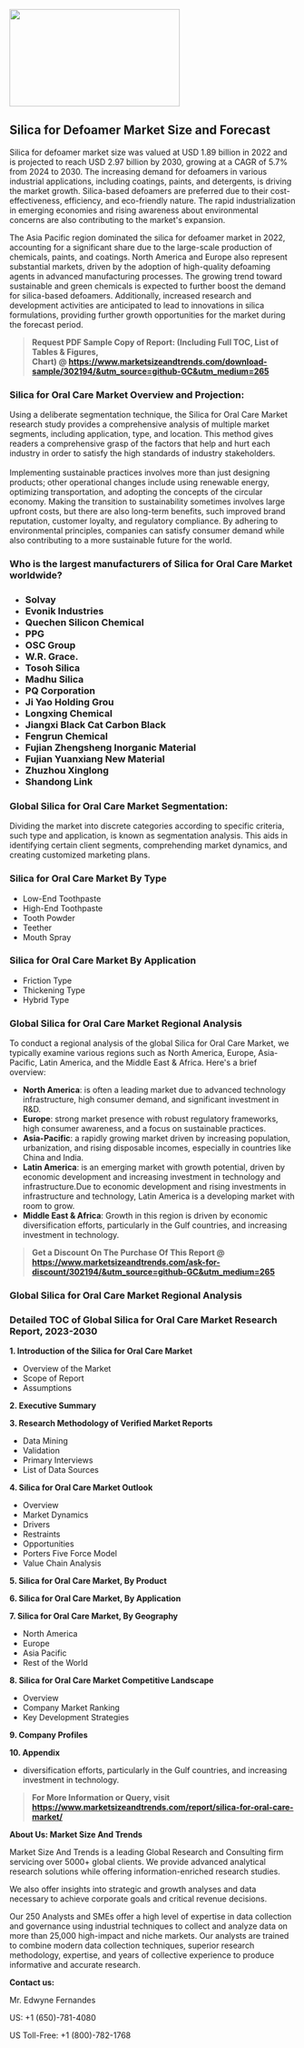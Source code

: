 <p><img class="alignnone size-medium wp-image-20088" src="https://ffe5etoiles.com/wp-content/uploads/2024/12/MST1-300x171.png" alt="" width="300" height="171" /></p><h2>Silica for Defoamer Market Size and Forecast</h2><p>Silica for defoamer market size was valued at USD 1.89 billion in 2022 and is projected to reach USD 2.97 billion by 2030, growing at a CAGR of 5.7% from 2024 to 2030. The increasing demand for defoamers in various industrial applications, including coatings, paints, and detergents, is driving the market growth. Silica-based defoamers are preferred due to their cost-effectiveness, efficiency, and eco-friendly nature. The rapid industrialization in emerging economies and rising awareness about environmental concerns are also contributing to the market's expansion.</p><p>The Asia Pacific region dominated the silica for defoamer market in 2022, accounting for a significant share due to the large-scale production of chemicals, paints, and coatings. North America and Europe also represent substantial markets, driven by the adoption of high-quality defoaming agents in advanced manufacturing processes. The growing trend toward sustainable and green chemicals is expected to further boost the demand for silica-based defoamers. Additionally, increased research and development activities are anticipated to lead to innovations in silica formulations, providing further growth opportunities for the market during the forecast period.</p></p><blockquote id="" class=""><strong>Request PDF Sample Copy of Report: (Including Full TOC, List of Tables &amp; Figures, Chart)&nbsp;@&nbsp;<strong><a href="https://www.marketsizeandtrends.com/download-sample/302194/&utm_source=github-GC&utm_medium=265" target="_blank">https://www.marketsizeandtrends.com/download-sample/302194/&utm_source=github-GC&utm_medium=265</a></strong></strong></blockquote><h3 id="" class="">Silica for Oral Care Market&nbsp;Overview and Projection:</h3><p id="" class="">Using a deliberate segmentation technique, the Silica for Oral Care Market research study provides a comprehensive analysis of multiple market segments, including application, type, and location. This method gives readers a comprehensive grasp of the factors that help and hurt each industry in order to satisfy the high standards of industry stakeholders. <br /> <br />Implementing sustainable practices involves more than just designing products; other operational changes include using renewable energy, optimizing transportation, and adopting the concepts of the circular economy. Making the transition to sustainability sometimes involves large upfront costs, but there are also long-term benefits, such improved brand reputation, customer loyalty, and regulatory compliance. By adhering to environmental principles, companies can satisfy consumer demand while also contributing to a more sustainable future for the world.</p><h3 id="" class="">Who is the largest manufacturers of&nbsp;Silica for Oral Care Market worldwide?</h3><h3 class=""><p><ul><li>Solvay </li><li> Evonik Industries </li><li> Quechen Silicon Chemical </li><li> PPG </li><li> OSC Group </li><li> W.R. Grace. </li><li> Tosoh Silica </li><li> Madhu Silica </li><li> PQ Corporation </li><li> Ji Yao Holding Grou </li><li> Longxing Chemical </li><li> Jiangxi Black Cat Carbon Black </li><li> Fengrun Chemical </li><li> Fujian Zhengsheng Inorganic Material </li><li> Fujian Yuanxiang New Material </li><li> Zhuzhou Xinglong </li><li> Shandong Link</li></ul></p></h3><h3 id="" class="">Global&nbsp;Silica for Oral Care Market Segmentation:</h3><p id="" class="">Dividing the market into discrete categories according to specific criteria, such type and application, is known as segmentation analysis. This aids in identifying certain client segments, comprehending market dynamics, and creating customized marketing plans.</p><h3 id="" class="">Silica for Oral Care Market&nbsp;By Type</h3><p><p><ul><li>Low-End Toothpaste</li><li> High-End Toothpaste</li><li> Tooth Powder</li><li> Teether</li><li> Mouth Spray</p></li></ul></p></p><h3 id="" class="">Silica for Oral Care Market&nbsp;By Application</h3><p class=""><p><ul><li>Friction Type</li><li> Thickening Type</li><li> Hybrid Type</li></ul></p></p><h3 id="" class="">Global Silica for Oral Care Market Regional Analysis</h3><p id="" class="">To conduct a regional analysis of the global Silica for Oral Care Market, we typically examine various regions such as North America, Europe, Asia-Pacific, Latin America, and the Middle East &amp; Africa. Here's a brief overview:</p><ul><li><strong>North America</strong>: is often a leading market due to advanced technology infrastructure, high consumer demand, and significant investment in R&amp;D.</li><li><strong>Europe</strong>: strong market presence with robust regulatory frameworks, high consumer awareness, and a focus on sustainable practices.</li><li><strong>Asia-Pacific</strong>: a rapidly growing market driven by increasing population, urbanization, and rising disposable incomes, especially in countries like China and India.</li><li><strong>Latin America</strong>: is an emerging market with growth potential, driven by economic development and increasing investment in technology and infrastructure.Due to economic development and rising investments in infrastructure and technology, Latin America is a developing market with room to grow.</li><li><strong>Middle East &amp; Africa</strong>: Growth in this region is driven by economic diversification efforts, particularly in the Gulf countries, and increasing investment in technology.</li></ul><blockquote id="" class=""><strong>Get a Discount On The Purchase Of This Report @ <strong><a href="https://www.marketsizeandtrends.com/ask-for-discount/302194/&utm_source=github-GC&utm_medium=265" target="_blank">https://www.marketsizeandtrends.com/ask-for-discount/302194/&utm_source=github-GC&utm_medium=265</a></strong></strong></blockquote><h3 id="" class="">Global Silica for Oral Care Market Regional Analysis</h3><h3 id="" class="">Detailed TOC of Global Silica for Oral Care Market Research Report, 2023-2030</h3><p id="" class=""><strong>1. Introduction of the Silica for Oral Care Market</strong></p><ul><li>Overview of the Market</li><li>Scope of Report</li><li>Assumptions</li></ul><p id="" class=""><strong>2. Executive Summary</strong></p><p id="" class=""><strong>3. Research Methodology of Verified Market Reports</strong></p><ul><li>Data Mining</li><li>Validation</li><li>Primary Interviews</li><li>List of Data Sources</li></ul><p id="" class=""><strong>4. Silica for Oral Care Market Outlook</strong></p><ul><li>Overview</li><li>Market Dynamics</li><li>Drivers</li><li>Restraints</li><li>Opportunities</li><li>Porters Five Force Model</li><li>Value Chain Analysis</li></ul><p id="" class=""><strong>5. Silica for Oral Care Market, By Product</strong></p><p id="" class=""><strong>6. Silica for Oral Care Market, By Application</strong></p><p id="" class=""><strong>7. Silica for Oral Care Market, By Geography</strong></p><ul><li>North America</li><li>Europe</li><li>Asia Pacific</li><li>Rest of the World</li></ul><p id="" class=""><strong>8. Silica for Oral Care Market Competitive Landscape</strong></p><ul><li>Overview</li><li>Company Market Ranking</li><li>Key Development Strategies</li></ul><p id="" class=""><strong>9. Company Profiles</strong></p><p id="" class=""><strong>10. Appendix</strong></p><ul><li>diversification efforts, particularly in the Gulf countries, and increasing investment in technology.</li></ul><blockquote id="" class=""><strong>For More Information or Query, visit <strong><strong><a href="https://www.marketsizeandtrends.com/report/silica-for-oral-care-market/" target="_blank">https://www.marketsizeandtrends.com/report/silica-for-oral-care-market/</a></strong></strong></strong></blockquote><p id="" class=""><strong>About Us: Market Size And Trends</strong></p><p id="" class="">Market Size And Trends is a leading Global Research and Consulting firm servicing over 5000+ global clients. We provide advanced analytical research solutions while offering information-enriched research studies.</p><p id="" class="">We also offer insights into strategic and growth analyses and data necessary to achieve corporate goals and critical revenue decisions.</p><p id="" class="">Our 250 Analysts and SMEs offer a high level of expertise in data collection and governance using industrial techniques to collect and analyze data on more than 25,000 high-impact and niche markets. Our analysts are trained to combine modern data collection techniques, superior research methodology, expertise, and years of collective experience to produce informative and accurate research.</p><p id="" class=""><strong>Contact us:</strong></p><p id="" class="">Mr. Edwyne Fernandes</p><p id="" class="">US: +1 (650)-781-4080</p><p id="" class="">US Toll-Free: +1 (800)-782-1768</p>
